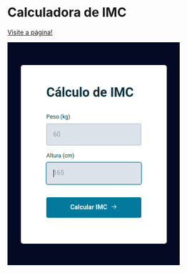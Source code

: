 # Calculadora de IMC

<a href="https://codepen.io/lucasmoraesdev/full/VwdXYQe?editors=0010">Visite a página!</a>

<img src="Screenshot_20221123_014550.png">

